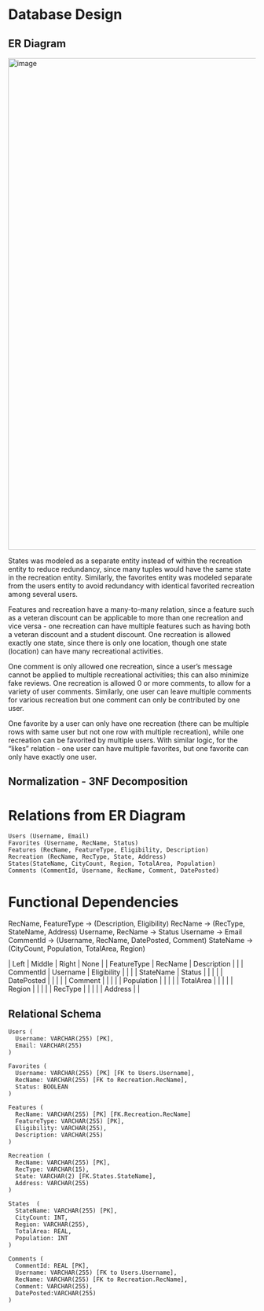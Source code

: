 # Database Design

## ER Diagram
<img width="1000" alt="image" src="https://github.com/user-attachments/assets/7305de88-019f-482e-8c92-778b36069d14">

States was modeled as a separate entity instead of within the recreation entity to reduce redundancy, since many tuples would have the same state in the recreation entity. Similarly, the favorites entity was modeled separate from the users entity to avoid redundancy with identical favorited recreation among several users. 

Features and recreation have a many-to-many relation, since a feature such as a veteran discount can be applicable to more than one recreation and vice versa - one recreation can have multiple features such as having both a veteran discount and a student discount. One recreation is allowed exactly one state, since there is only one location, though one state (location) can have many recreational activities.

One comment is only allowed one recreation, since a user’s message cannot be applied to multiple recreational activities; this can also minimize fake reviews. One recreation is allowed 0 or more comments, to allow for a variety of user comments. Similarly, one user can leave multiple comments for various recreation but one comment can only be contributed by one user. 


One favorite by a user can only have one recreation (there can be multiple rows with same user but not one row with multiple recreation), while one recreation can be favorited by multiple users. With similar logic, for the “likes” relation - one user can have multiple favorites, but one favorite can only have exactly one user.

## Normalization - 3NF Decomposition
# Relations from ER Diagram
```
Users (Username, Email)
Favorites (Username, RecName, Status)
Features (RecName, FeatureType, Eligibility, Description)
Recreation (RecName, RecType, State, Address)
States(StateName, CityCount, Region, TotalArea, Population)
Comments (CommentId, Username, RecName, Comment, DatePosted)
```

# Functional Dependencies
RecName, FeatureType → (Description, Eligibility)
RecName → (RecType, StateName, Address)
Username, RecName → Status
Username → Email
CommentId → (Username, RecName, DatePosted, Comment)
StateName → (CityCount, Population, TotalArea, Region)

| Left | Middle | Right | None |
| FeatureType | RecName | Description |  |
| CommentId | Username | Eligibility |  |
|  | StateName | Status |  |
|  |  | DatePosted |  |
|  |  | Comment |  |
|  |  | Population |  |
|  |  | TotalArea |  |
|  |  | Region |  |
|  |  | RecType |  |
|  |  | Address |  |

## Relational Schema
```
Users (
  Username: VARCHAR(255) [PK],
  Email: VARCHAR(255)
)

Favorites (
  Username: VARCHAR(255) [PK] [FK to Users.Username],
  RecName: VARCHAR(255) [FK to Recreation.RecName],
  Status: BOOLEAN
)

Features (
  RecName: VARCHAR(255) [PK] [FK.Recreation.RecName]
  FeatureType: VARCHAR(255) [PK],
  Eligibility: VARCHAR(255),
  Description: VARCHAR(255)
)

Recreation (
  RecName: VARCHAR(255) [PK],
  RecType: VARCHAR(15),
  State: VARCHAR(2) [FK.States.StateName],
  Address: VARCHAR(255)
)

States  (
  StateName: VARCHAR(255) [PK],
  CityCount: INT,
  Region: VARCHAR(255),
  TotalArea: REAL,
  Population: INT
)

Comments (
  CommentId: REAL [PK],
  Username: VARCHAR(255) [FK to Users.Username],
  RecName: VARCHAR(255) [FK to Recreation.RecName],
  Comment: VARCHAR(255),
  DatePosted:VARCHAR(255)
)
```

